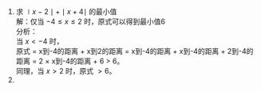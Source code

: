 1. 求 $\mid x-2 \mid + \mid x+4 \mid$ 的最小值\
   解：仅当 $-4 \le x \le 2$ 时，原式可以得到最小值6\
   分析：\
   当 $x \lt -4$ 时，\
   原式 = x到-4的距离 + x到2的距离 = x到-4的距离 + x到-4的距离 + 2到-4的距离 = 2 $\times$ x到-4的距离 + 6 $\gt$ 6。\
   同理，当 $x \gt 2$ 时，原式 $\gt6$。
2. 
